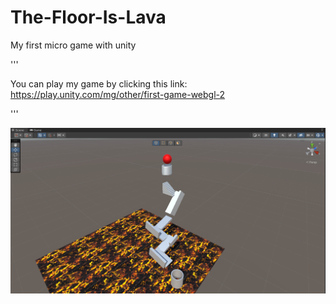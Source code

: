 # The-Floor-Is-Lava
My first micro game with unity

'''

You can play my game by clicking this link: https://play.unity.com/mg/other/first-game-webgl-2

'''

![](tfıl.png)
